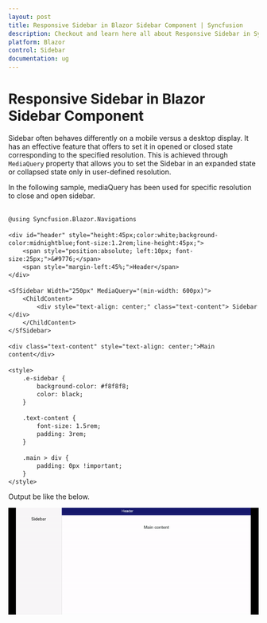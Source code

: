 ```yaml
---
layout: post
title: Responsive Sidebar in Blazor Sidebar Component | Syncfusion
description: Checkout and learn here all about Responsive Sidebar in Syncfusion Blazor Sidebar component and more.
platform: Blazor
control: Sidebar
documentation: ug
---
```


<!-- markdownlint-disable MD009 -->

# Responsive Sidebar in Blazor Sidebar Component

Sidebar often behaves differently on a mobile versus a desktop display. It has an effective feature that offers to set it in opened or closed state corresponding to the specified resolution. This is achieved through `MediaQuery` property that allows you to set the Sidebar in an expanded state or collapsed state only in user-defined resolution.

In the following sample, mediaQuery has been used for specific resolution to close and open sidebar.

```cshtml

@using Syncfusion.Blazor.Navigations

<div id="header" style="height:45px;color:white;background-color:midnightblue;font-size:1.2rem;line-height:45px;">
    <span style="position:absolute; left:10px; font-size:25px;">&#9776;</span>
    <span style="margin-left:45%;">Header</span>
</div>

<SfSidebar Width="250px" MediaQuery="(min-width: 600px)">
    <ChildContent>
        <div style="text-align: center;" class="text-content"> Sidebar </div>
    </ChildContent>
</SfSidebar>

<div class="text-content" style="text-align: center;">Main content</div>

<style>
    .e-sidebar {
        background-color: #f8f8f8;
        color: black;
    }

    .text-content {
        font-size: 1.5rem;
        padding: 3rem;
    }

    .main > div {
        padding: 0px !important;
    }
</style>

```

Output be like the below.

![output](./images/auto-close.gif)